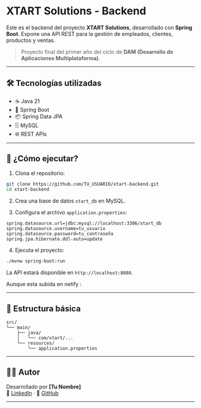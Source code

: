 # XTART Solutions - Backend

Este es el backend del proyecto **XTART Solutions**, desarrollado con **Spring Boot**. Expone una API REST para la gestión de empleados, clientes, productos y ventas.

> Proyecto final del primer año del ciclo de **DAM (Desarrollo de Aplicaciones Multiplataforma)**.

---

## 🛠️ Tecnologías utilizadas

- ☕ Java 21
- 🧰 Spring Boot
- 📦 Spring Data JPA
- 🗄️ MySQL
- 🌐 REST APIs

---

## 🚀 ¿Cómo ejecutar?

1. Clona el repositorio:

```bash
git clone https://github.com/TU_USUARIO/xtart-backend.git
cd xtart-backend
```

2. Crea una base de datos `xtart_db` en MySQL.

3. Configura el archivo `application.properties`:

```properties
spring.datasource.url=jdbc:mysql://localhost:3306/xtart_db
spring.datasource.username=tu_usuario
spring.datasource.password=tu_contraseña
spring.jpa.hibernate.ddl-auto=update
```

4. Ejecuta el proyecto:

```bash
./mvnw spring-boot:run
```

La API estará disponible en `http://localhost:8080`.

Aunque esta subida en netify :

---

## 📁 Estructura básica

```
src/
└── main/
    ├── java/
    │   └── com/xtart/...
    └── resources/
        └── application.properties
```

---

## 👨‍💻 Autor

Desarrollado por **[Tu Nombre]**  
🔗 [LinkedIn]() · 🐙 [GitHub](https://github.com/MiiguelMM)

---
